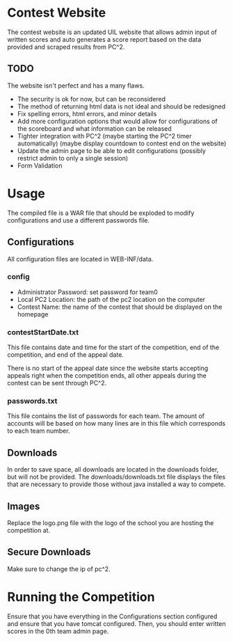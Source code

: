 # Contest Website
The contest website is an updated UIL website that allows admin input of written scores and auto generates a score report based on the data provided and scraped results from PC^2.

## TODO
The website isn't perfect and has a many flaws.

- The security is ok for now, but can be reconsidered
- The method of returning html data is not ideal and should be redesigned
- Fix spelling errors, html errors, and minor details 
- Add more configuration options that would allow for configurations of the scoreboard and what information can be released
- Tighter integration with PC^2 (maybe starting the PC^2 timer automatically) (maybe display countdown to contest end on the website)
- Update the admin page to be able to edit configurations (possibly restrict admin to only a single session)
- Form Validation

# Usage
The compiled file is a WAR file that should be exploded to modify configurations and use a different passwords file.

## Configurations
All configuration files are located in WEB-INF/data.

### config
- Administrator Password: set password for team0
- Local PC2 Location: the path of the pc2 location on the computer
- Contest Name: the name of the contest that should be displayed on the homepage

### contestStartDate.txt
This file contains date and time for the start of the competition, end of the competition, and end of the appeal date.

There is no start of the appeal date since the website starts accepting appeals right when the competition ends, all other appeals during the contest can be sent through PC^2.

### passwords.txt
This file contains the list of passwords for each team. The amount of accounts will be based on how many lines are in this file which corresponds to each team number.

## Downloads
In order to save space, all downloads are located in the downloads folder, but will not be provided. The downloads/downloads.txt file displays the files that are necessary to provide those without java installed a way to compete.

## Images
Replace the logo.png file with the logo of the school you are hosting the competition at.

## Secure Downloads
Make sure to change the ip of pc^2.

# Running the Competition
Ensure that you have everything in the Configurations section configured and ensure that you have tomcat configured. Then, you should enter written scores in the 0th team admin page.
